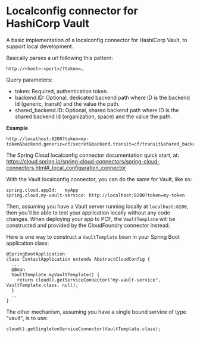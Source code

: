 Localconfig connector for HashiCorp Vault 
=========================================

A basic implementation of a localconfig connector for HashiCorp Vault, to support local development.

Basically parses a url following this pattern:

    http://<host>:<port>/?token=…


Query parameters:

* token: Required, authentication token.
* backend.ID: Optional, dedicated backend path where ID is the backend Id (generic, transit) and the value the path.
* shared_backend.ID: Optional, shared backend path where ID is the shared backend Id (organization, space) and the value the path.

**Example**

```
http://localhost:8200?token=my-token&backend.generic=cf/secret&backend.transit=cf/transit&shared_backend=space=cf/space.
```

The Spring Cloud localconfig connector documentation quick start, at:
https://cloud.spring.io/spring-cloud-connectors/spring-cloud-connectors.html#_local_configuration_connector

With the Vault localconfig connector, you can do the same for Vault, like so:

    spring.cloud.appId:   myApp
    spring.cloud.my-vault-service: http://localhost:8200?token=my-token

Then, assuming you have a Vault server running locally at `localhost:8200`, then you'll be able to test your application locally without any code changes.  When deploying your app to PCF, the `VaultTemplate` will be constructed and provided by the CloudFoundry connector instead.

Here is one way to construct a `VaultTemplate` bean in your Spring Boot application class:

    @SpringBootApplication
    class ContactApplication extends AbstractCloudConfig {
      ...
      @Bean
      VaultTemplate myVaultTemplate() {
        return cloud().getServiceConnector("my-vault-service", VaultTemplate.class, null);
      }
      ..
    }

The other mechanism, assuming you have a single bound service of type "vault", is to use:

    cloud().getSingletonServiceConnector(VaultTemplate.class);

